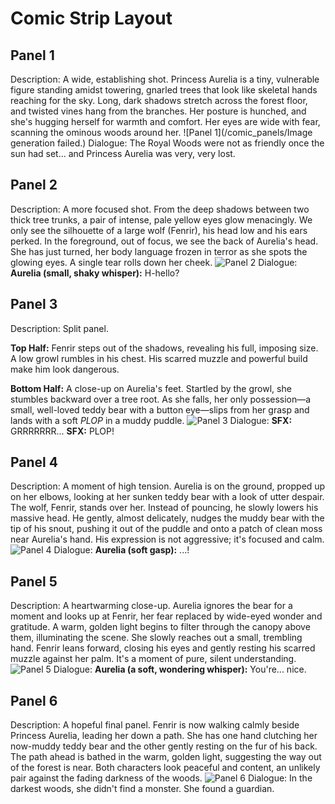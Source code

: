 # Comic Strip Layout

## Panel 1
Description: A wide, establishing shot. Princess Aurelia is a tiny, vulnerable figure standing amidst towering, gnarled trees that look like skeletal hands reaching for the sky. Long, dark shadows stretch across the forest floor, and twisted vines hang from the branches. Her posture is hunched, and she's hugging herself for warmth and comfort. Her eyes are wide with fear, scanning the ominous woods around her.
![Panel 1](/comic_panels/Image generation failed.)
Dialogue: The Royal Woods were not as friendly once the sun had set... and Princess Aurelia was very, very lost.

## Panel 2
Description: A more focused shot. From the deep shadows between two thick tree trunks, a pair of intense, pale yellow eyes glow menacingly. We only see the silhouette of a large wolf (Fenrir), his head low and his ears perked. In the foreground, out of focus, we see the back of Aurelia's head. She has just turned, her body language frozen in terror as she spots the glowing eyes. A single tear rolls down her cheek.
![Panel 2](/comic_panels/server_generated_gemini-image-tutorial_1758557557944.png)
Dialogue: **Aurelia (small, shaky whisper):** H-hello?

## Panel 3
Description: Split panel.

**Top Half:** Fenrir steps out of the shadows, revealing his full, imposing size. A low growl rumbles in his chest. His scarred muzzle and powerful build make him look dangerous.

**Bottom Half:** A close-up on Aurelia's feet. Startled by the growl, she stumbles backward over a tree root. As she falls, her only possession—a small, well-loved teddy bear with a button eye—slips from her grasp and lands with a soft *PLOP* in a muddy puddle.
![Panel 3](/comic_panels/server_generated_gemini-image-tutorial_1758557575709.png)
Dialogue: **SFX:** GRRRRRRR...
**SFX:** PLOP!

## Panel 4
Description: A moment of high tension. Aurelia is on the ground, propped up on her elbows, looking at her sunken teddy bear with a look of utter despair. The wolf, Fenrir, stands over her. Instead of pouncing, he slowly lowers his massive head. He gently, almost delicately, nudges the muddy bear with the tip of his snout, pushing it out of the puddle and onto a patch of clean moss near Aurelia's hand. His expression is not aggressive; it's focused and calm.
![Panel 4](/comic_panels/server_generated_gemini-image-tutorial_1758557593082.png)
Dialogue: **Aurelia (soft gasp):** ...!

## Panel 5
Description: A heartwarming close-up. Aurelia ignores the bear for a moment and looks up at Fenrir, her fear replaced by wide-eyed wonder and gratitude. A warm, golden light begins to filter through the canopy above them, illuminating the scene. She slowly reaches out a small, trembling hand. Fenrir leans forward, closing his eyes and gently resting his scarred muzzle against her palm. It's a moment of pure, silent understanding.
![Panel 5](/comic_panels/server_generated_gemini-image-tutorial_1758557612437.png)
Dialogue: **Aurelia (a soft, wondering whisper):** You're... nice.

## Panel 6
Description: A hopeful final panel. Fenrir is now walking calmly beside Princess Aurelia, leading her down a path. She has one hand clutching her now-muddy teddy bear and the other gently resting on the fur of his back. The path ahead is bathed in the warm, golden light, suggesting the way out of the forest is near. Both characters look peaceful and content, an unlikely pair against the fading darkness of the woods.
![Panel 6](/comic_panels/server_generated_gemini-image-tutorial_1758557635440.png)
Dialogue: In the darkest woods, she didn't find a monster. She found a guardian.